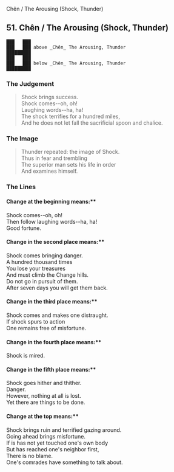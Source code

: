 Chên / The Arousing (Shock, Thunder)
## 51. Chên / The Arousing (Shock, Thunder)
    ███   ███
    ███   ███ above _Chên_ The Arousing, Thunder  
    █████████
    ███   ███
    ███   ███ below _Chên_ The Arousing, Thunder  
    █████████
### The Judgement
> Shock brings success.  
 Shock comes--oh, oh!  
 Laughing words--ha, ha!  
 The shock terrifies for a hundred miles,  
 And he does not let fall the sacrificial spoon and chalice.
### The Image
> Thunder repeated: the image of Shock.  
 Thus in fear and trembling  
 The superior man sets his life in order  
 And examines himself.
### The Lines

#### Change at the beginning means:**  
 Shock comes--oh, oh!  
 Then follow laughing words--ha, ha!  
 Good fortune.
#### Change in the second place means:**  
 Shock comes bringing danger.  
 A hundred thousand times  
 You lose your treasures  
 And must climb the Change hills.  
 Do not go in pursuit of them.  
 After seven days you will get them back.
#### Change in the third place means:**  
 Shock comes and makes one distraught.  
 If shock spurs to action  
 One remains free of misfortune.
#### Change in the fourth place means:**  
 Shock is mired.
#### Change in the fifth place means:**  
 Shock goes hither and thither.  
 Danger.  
 However, nothing at all is lost.  
 Yet there are things to be done.
#### Change at the top means:**  
 Shock brings ruin and terrified gazing around.  
 Going ahead brings misfortune.  
 If is has not yet touched one's own body  
 But has reached one's neighbor first,  
 There is no blame.  
 One's comrades have something to talk about.



